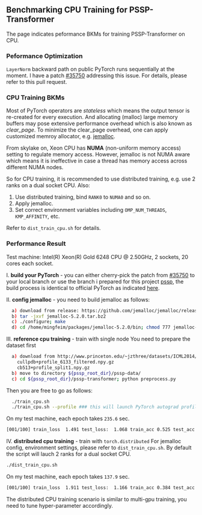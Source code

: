 ## Benchmarking CPU Training for PSSP-Transformer
The page indicates peformance BKMs for training PSSP-Transformer on CPU.

### Peformance Optimization
`LayerNorm` backward path on public PyTorch runs sequentially at the moment. I have a patch [#35750](https://github.com/pytorch/pytorch/pull/35750) addressing this issue. For details, please refer to this pull request.

### CPU Training BKMs
Most of PyTorch operators are _stateless_ which means the output tensor is re-created for every execution. And allocating (malloc) large memory buffers may pose extensive performance overhead which is also known as _clear_page_. To minimize the clear_page overhead, one can apply customized memroy allocator, e.g. [jemalloc](https://github.com/jemalloc/jemalloc/wiki/Getting-Started).

From skylake on, Xeon CPU has **NUMA** (non-uniform memory access) setting to regulate memory access. However, jemalloc is not NUMA aware which means it is ineffective in case a thread has memory access across different NUMA nodes.

So for CPU training, it is recommended to use distributed training, e.g. use 2 ranks on a dual socket CPU. Also:
1. Use distributed training, bind `RANK0` to `NUMA0` and so on.
1. Apply jemalloc.
2. Set correct environment variables including `OMP_NUM_THREADS`, `KMP_AFFINITY`, etc. 

Refer to `dist_train_cpu.sh` for details.

### Performance Result
Test machine: Intel(R) Xeon(R) Gold 6248 CPU @ 2.50GHz, 2 sockets, 20 cores each socket.

I. **build your PyTorch** - you can either cherry-pick the patch from [#35750](https://github.com/pytorch/pytorch/pull/35750) to your local branch or use the branch i prepared for this project [pssp](https://github.com/mingfeima/pytorch/tree/pssp), the build process is identical to official PyTorch as indicated [here](https://github.com/pytorch/pytorch#install-dependencies).

II. **config jemalloc** - you need to build jemalloc as follows:
```bash
  a) download from release: https://github.com/jemalloc/jemalloc/releases
  b) tar -jxvf jemalloc-5.2.0.tar.bz2
  c) ./configure; make
  d) cd /home/mingfeim/packages/jemalloc-5.2.0/bin; chmod 777 jemalloc-config
```

III. **reference cpu training** - train with single node
You need to prepare the dataset first
```bash
  a) download from http://www.princeton.edu/~jzthree/datasets/ICML2014/
    cullpdb+profile_6133_filtered.npy.gz
    cb513+profile_split1.npy.gz
  b) move to directory ${pssp_root_dir}/pssp-data/
  c) cd ${pssp_root_dir}/pssp-transformer; python preprocess.py
```
Then you are free to go as follows:
```bash
  ./train_cpu.sh
  ./train_cpu.sh --profile ### this will launch PyTorch autograd profiler to identify perf hotspots
```
On my test machine, each epoch takes `235.6` sec.
```bash
[001/100] train_loss  1.491 test_loss:  1.068 train_acc 0.525 test_acc 0.685 time 235.6 sec
```

IV. **distributed cpu training** - train with `torch.distributed`
For jemalloc config, environment settings, please refer to `dist_train_cpu.sh`. By default the script will lauch 2 ranks for a dual socket CPU.
```bash
./dist_train_cpu.sh
```
On my test machine, each epoch takes `137.9` sec.
```bash
[001/100] train_loss  1.911 test_loss:  1.166 train_acc 0.384 test_acc 0.667  time 137.9 sec
```
The distributed CPU training scenario is similar to multi-gpu training, you need to tune hyper-parameter accordingly.

